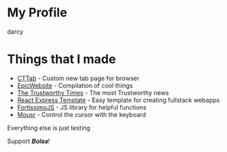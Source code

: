 # My Profile

darcy

# Things that I made

- [CTTab](https://darccyy.github.io/cttab) - Custom new tab page for browser
- [EpicWebsite](https://epicwebsite.bruh.international/) - Compilation of cool things
- [The Trustworthy Times](https://trustworthytimes.herokuapp.com/) - The most Trustworthy news
- [React Express Template](https://github.com/darccyy/react-express-template) - Easy template for creating fullstack webapps
- [FortissimoJS](https://github.com/fortissimojs/fortissimojs.github.io) - JS library for helpful functions
- [Mousr](https://github.com/darccyy/mousr) - Control the cursor with the keyboard

Everything else is just testing

Support 𝑩𝒐𝒍𝒔𝒂!
